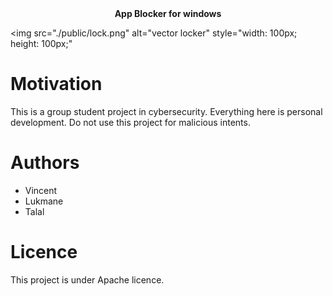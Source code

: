 <div align="center">
	<b>
  	App Blocker for windows
	</b>
</div>

<img 
	src="./public/lock.png" 
	alt="vector locker" 
	style="width: 100px; height: 100px;"
></img>

# Motivation

This is a group student project in cybersecurity. Everything here is personal development. Do not use this project for malicious intents.

# Authors

- Vincent
- Lukmane
- Talal

# Licence

This project is under Apache licence.


